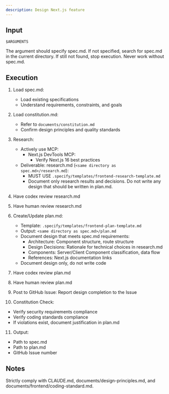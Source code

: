 ```yaml
---
description: Design Next.js feature
---
```


## Input

```text
$ARGUMENTS
```

The argument should specify spec.md.
If not specified, search for spec.md in the current directory. If still not found, stop execution.
Never work without spec.md.

## Execution

1. Load spec.md:
   - Load existing specifications
   - Understand requirements, constraints, and goals

2. Load constitution.md:
   - Refer to `documents/constitution.md`
   - Confirm design principles and quality standards

3. Research:
   * Actively use MCP:
      * Next.js DevTools MCP:
         * Verify Next.js 16 best practices
   * Deliverable: research.md (`<same directory as spec.md>/research.md`):
      - MUST USE `.specify/templates/frontend-research-template.md`
      - Document only research results and decisions. Do not write any design that should be written in plan.md.

4. Have codex review research.md

5. Have human review research.md

6. Create/Update plan.md:
   - Template: `.specify/templates/frontend-plan-template.md`
   - Output: `<same directory as spec.md>/plan.md`
   - Document design that meets spec.md requirements:
     * Architecture: Component structure, route structure
     * Design Decisions: Rationale for technical choices in research.md
     * Components: Server/Client Component classification, data flow
     * References: Next.js documentation links
   - Document design only, do not write code

7. Have codex review plan.md

8. Have human review plan.md

9. Post to GitHub Issue:
   Report design completion to the Issue

10. Constitution Check:
   - Verify security requirements compliance
   - Verify coding standards compliance
   - If violations exist, document justification in plan.md

11. Output:
   - Path to spec.md
   - Path to plan.md
   - GitHub Issue number

## Notes

Strictly comply with CLAUDE.md, documents/design-principles.md, and documents/frontend/coding-standard.md.
